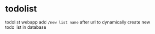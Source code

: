 # todolist
todolist webapp
add `/new list name` after url to dynamically create new todo list in database
